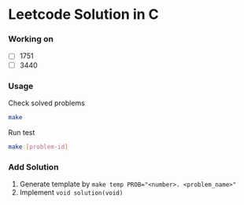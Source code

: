 # Leetcode Solution in C

### Working on
- [ ] 1751
- [ ] 3440

### Usage
Check solved problems
```bash
make
```

Run test
```bash
make [problem-id]
```

### Add Solution
1. Generate template by `make temp PROB="<number>. <problem_name>"`
2. Implement `void solution(void)`
